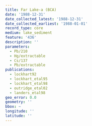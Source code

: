 ```yaml
---
title: Far Lake-a (BCA)
date: '1988-12-31'
date_collected_latest: '1988-12-31'
date_collected_earliest: '1988-01-01'
record_type: core
medium: lake_sediment
feature: '436'
description: ''
parameters:
  - Pb/210
  - Hg/extractable
  - Cs/137
  - Pb/extractable
publications:
  - lockhart92
  - lockhart_etal95
  - lockhart_etal98
  - outridge_etal02
  - landers_etal98
geo_error: 0.0
geometry: ''
bbox: ~
longitude: ''
latitude: ''
---
```

